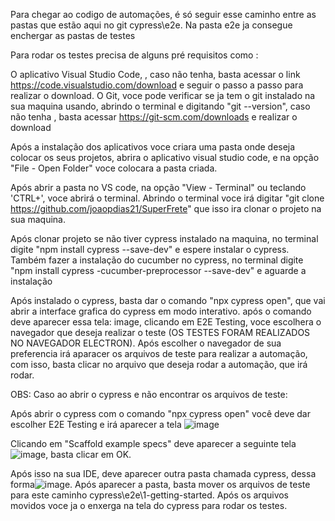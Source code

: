 Para chegar ao codigo de automações, é só seguir esse caminho entre as pastas que estão aqui no git cypress\e2e\. Na pasta e2e ja consegue enchergar as pastas de testes 

Para rodar os testes precisa de alguns pré requisitos como :

O aplicativo Visual Studio Code, , caso não tenha, basta acessar o link https://code.visualstudio.com/download e seguir o passo a passo para realizar o download. O Git, voce pode verificar se ja tem o git instalado na sua maquina usando, abrindo o terminal e digitando "git --version", caso não tenha , basta acessar https://git-scm.com/downloads e realizar o download

Após a instalação dos aplicativos voce criara uma pasta onde deseja colocar os seus projetos, abrira o aplicativo visual studio code, e na opção "File - Open Folder" voce colocara a pasta criada.

Após abrir a pasta no VS code, na opção "View - Terminal" ou teclando 'CTRL+', voce abrirá o terminal. Abrindo o terminal voce irá digitar "git clone https://github.com/joaopdias21/SuperFrete" que isso ira clonar o projeto na sua maquina.

Após clonar projeto se não tiver cypress instalado na maquina, no terminal digite "npm install cypress --save-dev" e espere instalar o cypress.
Também fazer a instalação do cucumber no cypress, no terminal digite "npm install cypress -cucumber-preprocessor --save-dev" e aguarde a instalação

Após instalado o cypress, basta dar o comando "npx cypress open", que vai abrir a interface grafica do cypress em modo interativo. após o comando deve aparecer essa tela: image, clicando em E2E Testing, voce escolhera o navegador que deseja realizar o teste (OS TESTES FORAM REALIZADOS NO NAVEGADOR ELECTRON). Após escolher o navegador de sua preferencia irá aparacer os arquivos de teste para realizar a automação, com isso, basta clicar no arquivo que deseja rodar a automação, que irá rodar.

OBS: Caso ao abrir o cypress e não encontrar os arquivos de teste:

Após abrir o cypress com o comando "npx cypress open" você deve dar escolher E2E Testing e irá aparecer a tela ![image](https://github.com/user-attachments/assets/24ff54c4-7fe7-491e-bd65-543d2f55360c) 

Clicando em "Scaffold example specs" deve aparecer a seguinte tela ![image](https://github.com/user-attachments/assets/9cac5bc4-a2a0-46cb-8d72-71df605a5306), basta clicar em OK.

Após isso na sua IDE, deve aparecer outra pasta chamada cypress, dessa forma![image](https://github.com/user-attachments/assets/3c69c595-2cbf-41ae-9c3b-649444797b43).
Após aparecer a pasta, basta mover os arquivos de teste para este caminho cypress\e2e\1-getting-started. Após os arquivos movidos voce ja o enxerga na tela do cypress para rodar os testes.







